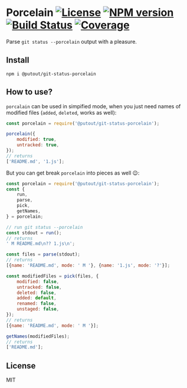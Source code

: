 # Porcelain [![License][LicenseIMGURL]][LicenseURL] [![NPM version][NPMIMGURL]][NPMURL] [![Build Status][BuildStatusIMGURL]][BuildStatusURL] [![Coverage][CoverageIMGURL]][CoverageURL]

Parse `git status --porcelain` output with a pleasure.

## Install

```
npm i @putout/git-status-porcelain
```

## How to use?

`porcalain` can be used in simpified mode, when you just need names of modified files (`added`, `deleted`, works as well):

```js
const porcelain = require('@putout/git-status-porcelain');

porcelain({
    modified: true,
    untracked: true,
});
// returns
['README.md', '1.js'];
```

But you can get break `porcelain` into pieces as well 😉:

```js
const porcelain = require('@putout/git-status-porcelain');
const {
    run,
    parse,
    pick,
    getNames,
} = porcelain;

// run git status --porcelain
const stdout = run();
// returns
' M README.md\n?? 1.js\n';

const files = parse(stdout);
// returns
[{name: 'README.md', mode: ' M '}, {name: '1.js', mode: '?'}];

const modifiedFiles = pick(files, {
    modified: false,
    untracked: false,
    deleted: false,
    added: default,
    renamed: false,
    unstaged: false,
});
// returns
[{name: 'README.md', mode: ' M '}];

getNames(modifiedFiles);
// returns
['README.md'];
```

## License

MIT

[NPMIMGURL]: https://img.shields.io/npm/v/@putout/git-status-porcelain.svg?style=flat&longCache=true
[BuildStatusIMGURL]: https://img.shields.io/travis/coderaiser/git-status-porcelain/master.svg?style=flat&longCache=true
[LicenseIMGURL]: https://img.shields.io/badge/license-MIT-317BF9.svg?style=flat&longCache=true
[NPMURL]: https://npmjs.org/package/@putout/git-status-porcelain "npm"
[BuildStatusURL]: https://travis-ci.org/coderaiser/git-status-porcelain "Build Status"
[LicenseURL]: https://tldrlegal.com/license/mit-license "MIT License"
[CoverageURL]: https://coveralls.io/github/coderaiser/git-status-porcelain?branch=master
[CoverageIMGURL]: https://coveralls.io/repos/coderaiser/git-status-porcelain/badge.svg?branch=master&service=github
